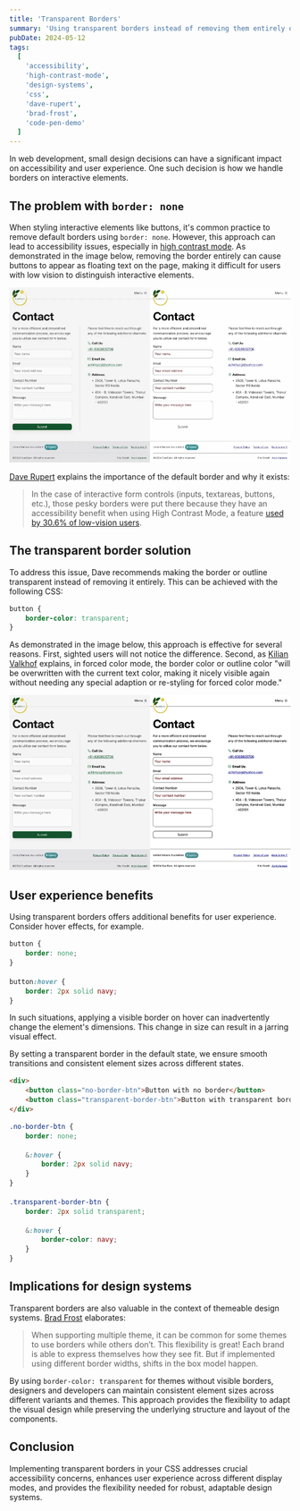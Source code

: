 ```yaml
---
title: 'Transparent Borders'
summary: 'Using transparent borders instead of removing them entirely offers significant benefits for accessibility, user experience, and design system flexibility.'
pubDate: 2024-05-12
tags:
  [
    'accessibility',
    'high-contrast-mode',
    'design-systems',
    'css',
    'dave-rupert',
    'brad-frost',
    'code-pen-demo'
  ]
---
```


In web development, small design decisions can have a significant impact on accessibility and user experience. One such decision is how we handle borders on interactive elements.

## The problem with `border: none`

When styling interactive elements like buttons, it's common practice to remove default borders using `border: none`. However, this approach can lead to accessibility issues, especially in [high contrast mode](/blog/testing-in-forced-colors-mode/). As demonstrated in the image below, removing the border entirely can cause buttons to appear as floating text on the page, making it difficult for users with low vision to distinguish interactive elements.

![Side-by-side comparison of the contact form on Slae.app. The left image shows the contact form with forced colors disabled, displaying the default color scheme. The right image shows the contact form with forced colors enabled. In the right image, the submit button appears as floating text on the page.](./slae-before-after-high-contrast-mode.webp)<!--rehype:loading=eager-->

[Dave Rupert](https://frontendmasters.com/blog/you-want-border-color-transparent-not-border-none/) explains the importance of the default border and why it exists:

> In the case of interactive form controls (inputs, textareas, buttons, etc.), those pesky borders were put there because they have an accessibility benefit when using High Contrast Mode, a feature [used by 30.6% of low-vision users](https://webaim.org/projects/lowvisionsurvey2/#at).

## The transparent border solution

To address this issue, Dave recommends making the border or outline transparent instead of removing it entirely. This can be achieved with the following CSS:

```css
button {
	border-color: transparent;
}
```

As demonstrated in the image below, this approach is effective for several reasons. First, sighted users will not notice the difference. Second, as [Kilian Valkhof](https://polypane.app/blog/forced-colors-explained-a-practical-guide/) explains, in forced color mode, the border color or outline color "will be overwritten with the current text color, making it nicely visible again without needing any special adaption or re-styling for forced color mode."

![Side-by-side comparison of the contact form on Slae.app with the transparent border solution applied. The left image shows the contact form with forced colors disabled, displaying the default color scheme. The right image shows the contact form with forced colors enabled. In the right image, the submit button appears as a button.](./slae-before-after-transparent-border.jpg)

## User experience benefits

Using transparent borders offers additional benefits for user experience. Consider hover effects, for example.

```css
button {
	border: none;
}

button:hover {
	border: 2px solid navy;
}
```

In such situations, applying a visible border on hover can inadvertently change the element's dimensions. This change in size can result in a jarring visual effect.

By setting a transparent border in the default state, we ensure smooth transitions and consistent element sizes across different states.

<code-pen>

```html
<div>
	<button class="no-border-btn">Button with no border</button>
	<button class="transparent-border-btn">Button with transparent border</button>
</div>
```

```css
.no-border-btn {
	border: none;

	&:hover {
		border: 2px solid navy;
	}
}

.transparent-border-btn {
	border: 2px solid transparent;

	&:hover {
		border-color: navy;
	}
}
```

</code-pen>

## Implications for design systems

Transparent borders are also valuable in the context of themeable design systems. [Brad Frost](https://bradfrost.com/blog/post/transparent-borders/) elaborates:

> When supporting multiple theme, it can be common for some themes to use borders while others don’t. This flexibility is great! Each brand is able to express themselves how they see fit. But if implemented using different border widths, shifts in the box model happen.

By using `border-color: transparent` for themes without visible borders, designers and developers can maintain consistent element sizes across different variants and themes. This approach provides the flexibility to adapt the visual design while preserving the underlying structure and layout of the components.

## Conclusion

Implementing transparent borders in your CSS addresses crucial accessibility concerns, enhances user experience across different display modes, and provides the flexibility needed for robust, adaptable design systems.
